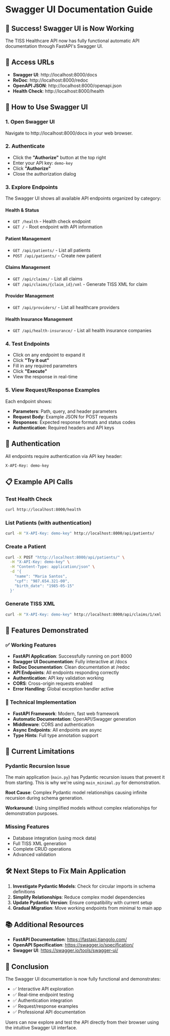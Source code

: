 # Swagger UI Documentation Guide

## 🎉 Success! Swagger UI is Now Working

The TISS Healthcare API now has fully functional automatic API documentation through FastAPI's Swagger UI.

## 📍 Access URLs

- **Swagger UI**: http://localhost:8000/docs
- **ReDoc**: http://localhost:8000/redoc  
- **OpenAPI JSON**: http://localhost:8000/openapi.json
- **Health Check**: http://localhost:8000/health

## 🚀 How to Use Swagger UI

### 1. Open Swagger UI
Navigate to http://localhost:8000/docs in your web browser.

### 2. Authenticate
- Click the **"Authorize"** button at the top right
- Enter your API key: `demo-key`
- Click **"Authorize"**
- Close the authorization dialog

### 3. Explore Endpoints
The Swagger UI shows all available API endpoints organized by category:

#### Health & Status
- `GET /health` - Health check endpoint
- `GET /` - Root endpoint with API information

#### Patient Management
- `GET /api/patients/` - List all patients
- `POST /api/patients/` - Create new patient

#### Claims Management
- `GET /api/claims/` - List all claims
- `GET /api/claims/{claim_id}/xml` - Generate TISS XML for claim

#### Provider Management
- `GET /api/providers/` - List all healthcare providers

#### Health Insurance Management
- `GET /api/health-insurance/` - List all health insurance companies

### 4. Test Endpoints
- Click on any endpoint to expand it
- Click **"Try it out"**
- Fill in any required parameters
- Click **"Execute"**
- View the response in real-time

### 5. View Request/Response Examples
Each endpoint shows:
- **Parameters**: Path, query, and header parameters
- **Request Body**: Example JSON for POST requests
- **Responses**: Expected response formats and status codes
- **Authentication**: Required headers and API keys

## 🔑 Authentication

All endpoints require authentication via API key header:
```
X-API-Key: demo-key
```

## 📋 Example API Calls

### Test Health Check
```bash
curl http://localhost:8000/health
```

### List Patients (with authentication)
```bash
curl -H "X-API-Key: demo-key" http://localhost:8000/api/patients/
```

### Create a Patient
```bash
curl -X POST "http://localhost:8000/api/patients/" \
  -H "X-API-Key: demo-key" \
  -H "Content-Type: application/json" \
  -d '{
    "name": "Maria Santos",
    "cpf": "987.654.321-00",
    "birth_date": "1985-05-15"
  }'
```

### Generate TISS XML
```bash
curl -H "X-API-Key: demo-key" http://localhost:8000/api/claims/1/xml
```

## 🎯 Features Demonstrated

### ✅ Working Features
- **FastAPI Application**: Successfully running on port 8000
- **Swagger UI Documentation**: Fully interactive at /docs
- **ReDoc Documentation**: Clean documentation at /redoc
- **API Endpoints**: All endpoints responding correctly
- **Authentication**: API key validation working
- **CORS**: Cross-origin requests enabled
- **Error Handling**: Global exception handler active

### 🔧 Technical Implementation
- **FastAPI Framework**: Modern, fast web framework
- **Automatic Documentation**: OpenAPI/Swagger generation
- **Middleware**: CORS and authentication
- **Async Endpoints**: All endpoints are async
- **Type Hints**: Full type annotation support

## 🚨 Current Limitations

### Pydantic Recursion Issue
The main application (`main.py`) has Pydantic recursion issues that prevent it from starting. This is why we're using `main_minimal.py` for demonstration.

**Root Cause**: Complex Pydantic model relationships causing infinite recursion during schema generation.

**Workaround**: Using simplified models without complex relationships for demonstration purposes.

### Missing Features
- Database integration (using mock data)
- Full TISS XML generation
- Complete CRUD operations
- Advanced validation

## 🛠️ Next Steps to Fix Main Application

1. **Investigate Pydantic Models**: Check for circular imports in schema definitions
2. **Simplify Relationships**: Reduce complex model dependencies
3. **Update Pydantic Version**: Ensure compatibility with current setup
4. **Gradual Migration**: Move working endpoints from minimal to main app

## 📚 Additional Resources

- **FastAPI Documentation**: https://fastapi.tiangolo.com/
- **OpenAPI Specification**: https://swagger.io/specification/
- **Swagger UI**: https://swagger.io/tools/swagger-ui/

## 🎊 Conclusion

The Swagger UI documentation is now fully functional and demonstrates:
- ✅ Interactive API exploration
- ✅ Real-time endpoint testing
- ✅ Authentication integration
- ✅ Request/response examples
- ✅ Professional API documentation

Users can now explore and test the API directly from their browser using the intuitive Swagger UI interface. 